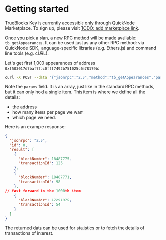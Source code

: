 Getting started
===============

TrueBlocks Key is currently accessible only through QuickNode Marketplace. To sign up, please visit [TODO: add marketplace link](https://www.quicknode.com).

Once you pick a plan, a new RPC method will be made available: `tb_getAppearances`. It can be used just as any other RPC method: via QuickNode SDK, language-specific
libraries (e.g. Ethers.js) and command line tools (e.g. cURL).

Let's get first 1,000 appearances of address `0xf503017d7baf7fbc0fff7492b751025c6a78179b`:
```bash
curl -X POST --data '{"jsonrpc":"2.0","method":"tb_getAppearances","params":[{ "address": "0xf503017d7baf7fbc0fff7492b751025c6a78179b", "perPage": 1000, "page": 1 }],"id":1}' https://your-quicknode-endpoint
```

Note the `params` field. It is an array, just like in the standard RPC methods, but it can only hold a single item. This item is where we define all the details:
- the address
- how many items per page we want
- which page we need.

Here is an example response:
```json
{
  "jsonrpc": "2.0",
  "id": 0,
  "result": [
    {
      "blockNumber": 18487775,
      "transactionId": 125
    },
    {
      "blockNumber": 18487771,
      "transactionId": 98
    },
// fast forward to the 1000th item
    {
      "blockNumber": 17291975,
      "transactionId": 54
    }
  ]
}
```

The returned data can be used for statistics or to fetch the details of transactions of interest.